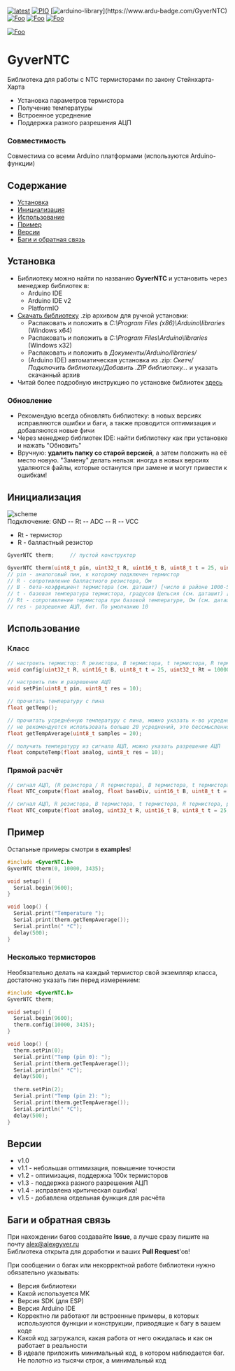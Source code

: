 [![latest](https://img.shields.io/github/v/release/GyverLibs/GyverNTC.svg?color=brightgreen)](https://github.com/GyverLibs/GyverNTC/releases/latest/download/GyverNTC.zip)
[![PIO](https://badges.registry.platformio.org/packages/gyverlibs/library/GyverNTC.svg)](https://registry.platformio.org/libraries/gyverlibs/GyverNTC)
[![arduino-library](https://www.ardu-badge.com/badge/GyverNTC.svg?)](https://www.ardu-badge.com/GyverNTC)
[![Foo](https://img.shields.io/badge/Website-AlexGyver.ru-blue.svg?style=flat-square)](https://alexgyver.ru/)
[![Foo](https://img.shields.io/badge/%E2%82%BD$%E2%82%AC%20%D0%9D%D0%B0%20%D0%BF%D0%B8%D0%B2%D0%BE-%D1%81%20%D1%80%D1%8B%D0%B1%D0%BA%D0%BE%D0%B9-orange.svg?style=flat-square)](https://alexgyver.ru/support_alex/)
[![Foo](https://img.shields.io/badge/README-ENGLISH-blueviolet.svg?style=flat-square)](https://github-com.translate.goog/GyverLibs/GyverNTC?_x_tr_sl=ru&_x_tr_tl=en)  

[![Foo](https://img.shields.io/badge/ПОДПИСАТЬСЯ-НА%20ОБНОВЛЕНИЯ-brightgreen.svg?style=social&logo=telegram&color=blue)](https://t.me/GyverLibs)

# GyverNTC
Библиотека для работы с NTC термисторами по закону Стейнхарта-Харта
- Установка параметров термистора
- Получение температуры
- Встроенное усреднение
- Поддержка разного разрешения АЦП

### Совместимость
Совместима со всеми Arduino платформами (используются Arduino-функции)

## Содержание
- [Установка](#install)
- [Инициализация](#init)
- [Использование](#usage)
- [Пример](#example)
- [Версии](#versions)
- [Баги и обратная связь](#feedback)

<a id="install"></a>
## Установка
- Библиотеку можно найти по названию **GyverNTC** и установить через менеджер библиотек в:
    - Arduino IDE
    - Arduino IDE v2
    - PlatformIO
- [Скачать библиотеку](https://github.com/GyverLibs/GyverNTC/archive/refs/heads/main.zip) .zip архивом для ручной установки:
    - Распаковать и положить в *C:\Program Files (x86)\Arduino\libraries* (Windows x64)
    - Распаковать и положить в *C:\Program Files\Arduino\libraries* (Windows x32)
    - Распаковать и положить в *Документы/Arduino/libraries/*
    - (Arduino IDE) автоматическая установка из .zip: *Скетч/Подключить библиотеку/Добавить .ZIP библиотеку…* и указать скачанный архив
- Читай более подробную инструкцию по установке библиотек [здесь](https://alexgyver.ru/arduino-first/#%D0%A3%D1%81%D1%82%D0%B0%D0%BD%D0%BE%D0%B2%D0%BA%D0%B0_%D0%B1%D0%B8%D0%B1%D0%BB%D0%B8%D0%BE%D1%82%D0%B5%D0%BA)
### Обновление
- Рекомендую всегда обновлять библиотеку: в новых версиях исправляются ошибки и баги, а также проводится оптимизация и добавляются новые фичи
- Через менеджер библиотек IDE: найти библиотеку как при установке и нажать "Обновить"
- Вручную: **удалить папку со старой версией**, а затем положить на её место новую. "Замену" делать нельзя: иногда в новых версиях удаляются файлы, которые останутся при замене и могут привести к ошибкам!


<a id="init"></a>
## Инициализация
![scheme](https://github.com/GyverLibs/GyverNTC/blob/main/docs/conn2.png)  
Подключение: GND -- Rt -- ADC -- R -- VCC
- Rt - термистор
- R - балластный резистор

```cpp
GyverNTC therm;     // пустой конструктор

GyverNTC therm(uint8_t pin, uint32_t R, uint16_t B, uint8_t t = 25, uint32_t Rt = 10000, uint8_t res = 10);
// pin - аналоговый пин, к которому подключен термистор
// R - сопротивление балластного резистора, Ом
// B - бета-коэффициент термистора (см. даташит) [число в районе 1000-5000]
// t - базовая температура термистора, градусов Цельсия (см. даташит) [обычно 25 градусов]
// Rt - сопротивление термистора при базовой температуре, Ом (см. даташит)
// res - разрешение АЦП, бит. По умолчанию 10
```

<a id="usage"></a>
## Использование
### Класс

```cpp
// настроить термистор: R резистора, B термистора, t термистора, R термистора
void config(uint32_t R, uint16_t B, uint8_t t = 25, uint32_t Rt = 10000);

// настроить пин и разрешение АЦП
void setPin(uint8_t pin, uint8_t res = 10);

// прочитать температуру с пина
float getTemp();

// прочитать усреднённую температуру с пина, можно указать к-во усреднений
// не рекомендуется использовать больше 20 усреднений, это бессмысленно. используйте внешний фильтр
float getTempAverage(uint8_t samples = 20);

// получить температуру из сигнала АЦП, можно указать разрешение АЦП
float computeTemp(float analog, uint8_t res = 10);
```

### Прямой расчёт

```cpp
// сигнал АЦП, (R резистора / R термистора), B термистора, t термистора, разрешение АЦП
float NTC_compute(float analog, float baseDiv, uint16_t B, uint8_t t = 25, uint8_t res = 10);

// сигнал АЦП, R резистора, B термистора, t термистора, R термистора, разрешение АЦП
float NTC_compute(float analog, uint32_t R, uint16_t B, uint8_t t = 25, uint32_t Rt = 10000, uint8_t res = 10);
```

<a id="example"></a>
## Пример
Остальные примеры смотри в **examples**!
```cpp
#include <GyverNTC.h>
GyverNTC therm(0, 10000, 3435);

void setup() {
  Serial.begin(9600);
}

void loop() {
  Serial.print("Temperature ");
  Serial.print(therm.getTempAverage());
  Serial.println(" *C");
  delay(500);
}
```

### Несколько термисторов
Необязательно делать на каждый термистор свой экземпляр класса, достаточно указать пин перед измерением:

```cpp
#include <GyverNTC.h>
GyverNTC therm;

void setup() {
  Serial.begin(9600);
  therm.config(10000, 3435);
}

void loop() {
  therm.setPin(0);
  Serial.print("Temp (pin 0): ");
  Serial.print(therm.getTempAverage());
  Serial.println(" *C");
  delay(500);
  
  therm.setPin(2);
  Serial.print("Temp (pin 2): ");
  Serial.print(therm.getTempAverage());
  Serial.println(" *C");
  delay(500);
}
```

<a id="versions"></a>
## Версии
- v1.0
- v1.1 - небольшая оптимизация, повышение точности
- v1.2 - оптимизация, поддержка 100к термисторов
- v1.3 - поддержка разного разрешения АЦП
- v1.4 - исправлена критическая ошибка!
- v1.5 - добавлена отдельная функция для расчёта

<a id="feedback"></a>
## Баги и обратная связь
При нахождении багов создавайте **Issue**, а лучше сразу пишите на почту [alex@alexgyver.ru](mailto:alex@alexgyver.ru)  
Библиотека открыта для доработки и ваших **Pull Request**'ов!


При сообщении о багах или некорректной работе библиотеки нужно обязательно указывать:
- Версия библиотеки
- Какой используется МК
- Версия SDK (для ESP)
- Версия Arduino IDE
- Корректно ли работают ли встроенные примеры, в которых используются функции и конструкции, приводящие к багу в вашем коде
- Какой код загружался, какая работа от него ожидалась и как он работает в реальности
- В идеале приложить минимальный код, в котором наблюдается баг. Не полотно из тысячи строк, а минимальный код
